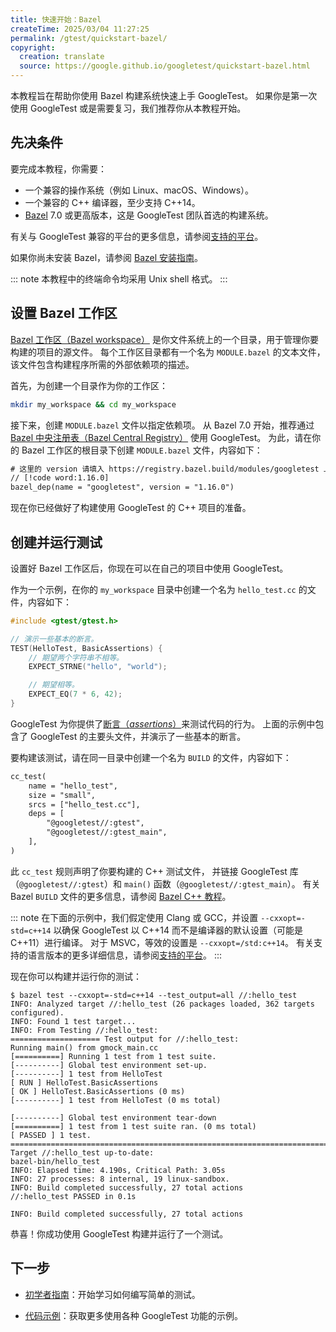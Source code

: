 ```yaml
---
title: 快速开始：Bazel
createTime: 2025/03/04 11:27:25
permalink: /gtest/quickstart-bazel/
copyright:
  creation: translate
  source: https://google.github.io/googletest/quickstart-bazel.html
---
```


本教程旨在帮助你使用 Bazel 构建系统快速上手 GoogleTest。
如果你是第一次使用 GoogleTest 或是需要复习，我们推荐你从本教程开始。

## 先决条件

要完成本教程，你需要：

- 一个兼容的操作系统（例如 Linux、macOS、Windows）。
- 一个兼容的 C++ 编译器，至少支持 C++14。
- [Bazel](https://bazel.build/) 7.0 或更高版本，这是 GoogleTest 团队首选的构建系统。

有关与 GoogleTest 兼容的平台的更多信息，请参阅[支持的平台](platforms.md)。

如果你尚未安装 Bazel，请参阅 [Bazel 安装指南](https://bazel.build/install)。

::: note
本教程中的终端命令均采用 Unix shell 格式。
:::

## 设置 Bazel 工作区

[Bazel 工作区（Bazel workspace）](https://docs.bazel.build/versions/main/build-ref.html#workspace)
是你文件系统上的一个目录，用于管理你要构建的项目的源文件。
每个工作区目录都有一个名为 `MODULE.bazel` 的文本文件，该文件包含构建程序所需的外部依赖项的描述。

首先，为创建一个目录作为你的工作区：

```bash
mkdir my_workspace && cd my_workspace
```

接下来，创建 `MODULE.bazel` 文件以指定依赖项。
从 Bazel 7.0 开始，推荐通过 [Bazel 中央注册表（Bazel Central Registry）](https://registry.bazel.build/modules/googletest) 使用 GoogleTest。
为此，请在你的 Bazel 工作区的根目录下创建 `MODULE.bazel` 文件，内容如下：

```txt title="MODULE.bazel"
# 这里的 version 请填入 https://registry.bazel.build/modules/googletest 上可用的最新版本
// [!code word:1.16.0]
bazel_dep(name = "googletest", version = "1.16.0")
```

现在你已经做好了构建使用 GoogleTest 的 C++ 项目的准备。

## 创建并运行测试

设置好 Bazel 工作区后，你现在可以在自己的项目中使用 GoogleTest。

作为一个示例，在你的 `my_workspace` 目录中创建一个名为 `hello_test.cc` 的文件，内容如下：

```cpp title="hello_test.cc"
#include <gtest/gtest.h>

// 演示一些基本的断言。
TEST(HelloTest, BasicAssertions) {
    // 期望两个字符串不相等。
    EXPECT_STRNE("hello", "world");

    // 期望相等。
    EXPECT_EQ(7 * 6, 42);
}
```

GoogleTest 为你提供了[断言（_assertions_）](primer.md#assertions)来测试代码的行为。
上面的示例中包含了 GoogleTest 的主要头文件，并演示了一些基本的断言。

要构建该测试，请在同一目录中创建一个名为 `BUILD` 的文件，内容如下：

```txt title="BUILD"
cc_test(
    name = "hello_test",
    size = "small",
    srcs = ["hello_test.cc"],
    deps = [
        "@googletest//:gtest",
        "@googletest//:gtest_main",
    ],
)
```

此 `cc_test` 规则声明了你要构建的 C++ 测试文件，
并链接 GoogleTest 库（`@googletest//:gtest`）和 `main()` 函数（`@googletest//:gtest_main`）。
有关 Bazel `BUILD` 文件的更多信息，请参阅 [Bazel C++ 教程](https://docs.bazel.build/versions/main/tutorial/cpp.html)。

::: note
在下面的示例中，我们假定使用 Clang 或 GCC，并设置 `--cxxopt=-std=c++14` 以确保 GoogleTest 以 C++14 而不是编译器的默认设置（可能是 C++11）进行编译。
对于 MSVC，等效的设置是 `--cxxopt=/std:c++14`。
有关支持的语言版本的更多详细信息，请参阅[支持的平台](platforms.md)。
:::

现在你可以构建并运行你的测试：

```ansi{1}
$ bazel test --cxxopt=-std=c++14 --test_output=all //:hello_test
INFO: Analyzed target //:hello_test (26 packages loaded, 362 targets configured).
INFO: Found 1 test target...
INFO: From Testing //:hello_test:
==================== Test output for //:hello_test:
Running main() from gmock_main.cc
[==========] Running 1 test from 1 test suite.
[----------] Global test environment set-up.
[----------] 1 test from HelloTest
[ RUN ] HelloTest.BasicAssertions
[ OK ] HelloTest.BasicAssertions (0 ms)
[----------] 1 test from HelloTest (0 ms total)

[----------] Global test environment tear-down
[==========] 1 test from 1 test suite ran. (0 ms total)
[ PASSED ] 1 test.
================================================================================
Target //:hello_test up-to-date:
bazel-bin/hello_test
INFO: Elapsed time: 4.190s, Critical Path: 3.05s
INFO: 27 processes: 8 internal, 19 linux-sandbox.
INFO: Build completed successfully, 27 total actions
//:hello_test PASSED in 0.1s

INFO: Build completed successfully, 27 total actions
```

恭喜！你成功使用 GoogleTest 构建并运行了一个测试。

## 下一步

- [初学者指南](primer.md)：开始学习如何编写简单的测试。

- [代码示例](samples.md)：获取更多使用各种 GoogleTest 功能的示例。
